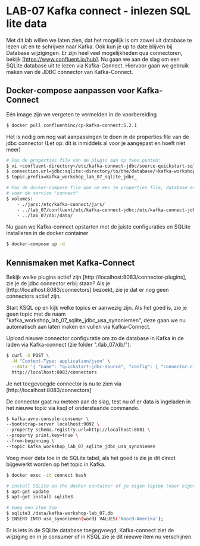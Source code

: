 # LAB-07 Kafka connect - inlezen SQL lite data 

Met dit lab willen we laten zien, dat het mogelijk is om zowel uit database te lezen uit en te schrijven naar Kafka. Ook kun je up to date blijven bij Database wijzigingen. Er zijn heel veel mogelijkheden qua connectoren, bekijk [https://www.confluent.io/hub]. Nu gaan we aan de slag om een SQLite database uit te lezen via Kafka-Connect. Hiervoor gaan we gebruik maken van de JDBC connector van Kafka-Connect.


## Docker-compose aanpassen voor Kafka-Connect
Eén image zijn we vergeten te vermelden in de voorbereiding
```sh
$ docker pull confluentinc/cp-kafka-connect:5.2.1
```

Het is nodig om nog wat aanpassingen te doen in de properties file van de jdbc connector 
(Let op: dit is inmiddels al voor je aangepast en hoeft niet meer)
```sh
# Pas de properties file van de plugin aan op twee punten:
$ vi <confluent-directory>/etc/kafka-connect-jdbc/source-quickstart-sqlite.properties
$ connection.url=jdbc:sqlite:<directory/to/the/database/>kafka-workshop-lab_07.db
$ topic.prefix=kafka_workshop_lab_07_sqlite_jdbc_

# Pas de docker-compose file aan om een je properties file, database en je plugin locatie te mounten:
# voor de service "connect"
$ volumes:
    - ./jars:/etc/kafka-connect/jars/
    - ../lab_07/confluent/etc/kafka-connect-jdbc:/etc/kafka-connect-jdbc/
    - ../lab_07/db:/data/
```

Nu gaan we Kafka-connect opstarten met de juiste configuraties en SQLite installeren in de docker container
```sh
$ docker-compose up -d
```

## Kennismaken met Kafka-Connect

Bekijk welke plugins actief zijn [http://localhost:8083/connector-plugins], zie je de jdbc connector erbij staan? Als je [http://localhost:8083/connectors] bezoekt, zie je dat er nog geen connectors actief zijn. 

Start KSQL op en kijk welke topics er aanwezig zijn. Als het goed is, zie je geen topic met de naam "kafka_workshop_lab_07_sqlite_jdbc_usa_synoniemen", deze gaan we nu automatisch aan laten maken en vullen via Kafka-Connect.

Upload nieuwe connector configuratie om zo de database in Kafka in de laden via Kafka-connect (zie folder "./lab_07/db/").
```sh
$ curl -X POST \
  -H "Content-Type: application/json" \
  --data '{ "name": "quickstart-jdbc-source", "config": { "connector.class": "io.confluent.connect.jdbc.JdbcSourceConnector", "tasks.max": 1, "connection.url": "jdbc:sqlite:/data/kafka-workshop-lab_07.db", "mode": "incrementing", "incrementing.column.name": "id", "timestamp.column.name": "modified", "topic.prefix": "kafka_workshop_lab_07_sqlite_jdbc_", "poll.interval.ms": 1000 } }' \
  http://localhost:8083/connectors 
```

Je net toegevoegde connector is nu te zien via [http://localhost:8083/connectors]

De connector gaat nu meteen aan de slag, test nu of er data is ingeladen in het nieuwe topic via ksql of onderstaande commando. 
```sh
$ kafka-avro-console-consumer \
--bootstrap-server localhost:9092 \
--property schema.registry.url=http://localhost:8081 \
--property print.key=true \
--from-beginning \
--topic kafka_workshop_lab_07_sqlite_jdbc_usa_synoniemen
```

Voeg meer data toe in de SQLite tabel, als het goed is zie je dit direct bijgewerkt worden op het topic in Kafka.
```sh
$ docker exec -it connect bash

# install SQLite on the docker container of je eigen laptop (naar eigen keuze)
$ apt-get update
$ apt-get install sqlite3

# Voeg een item toe
$ sqlite3 /data/kafka-workshop-lab_07.db
$ INSERT INTO usa_synoniemen(word) VALUES('Noord-Amerika');
```

Er is iets in de SQLite database toegegvoegd, Kafka-connect ziet de wijziging en in je consumer of in KSQL zie je dit nieuwe item nu verschijnen. 

